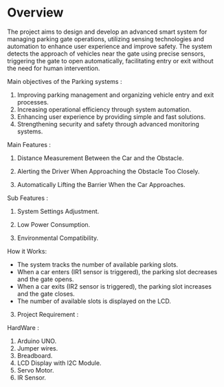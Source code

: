 # Overview

The project aims to design and develop an advanced smart system for managing parking gate operations, utilizing sensing technologies and automation to enhance user experience and improve safety. The system detects the approach of vehicles near the gate using precise sensors, triggering the gate to open automatically, facilitating entry or exit without the need for human intervention.


Main objectives of the Parking systems :
 1. Improving parking management and organizing vehicle entry and exit processes.
 2. Increasing operational efficiency through system automation.
 3. Enhancing user experience by providing simple and fast solutions.
 4. Strengthening security and safety through advanced monitoring systems.


Main Features :

1. Distance Measurement Between the Car and the Obstacle.

2. Alerting the Driver When Approaching the Obstacle Too Closely.

3. Automatically Lifting the Barrier When the Car Approaches.

Sub Features :

1. System Settings Adjustment.

2. Low Power Consumption.

3. Environmental Compatibility.


How it Works:
- The system tracks the number of available parking slots.
- When a car enters (IR1 sensor is triggered), the parking slot decreases and the gate opens.
- When a car exits (IR2 sensor is triggered), the parking slot increases and the gate closes.
- The number of available slots is displayed on the LCD.

3. Project Requirement :
 
HardWare :
1. Arduino UNO.
2. Jumper wires.
3. Breadboard.
4. LCD Display with l2C Module.
5. Servo Motor.
6. IR Sensor.



